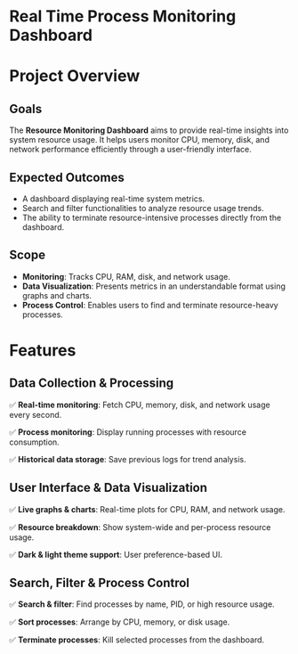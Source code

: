 # Real Time Process Monitoring Dashboard

# **Project Overview**

## **Goals**
The **Resource Monitoring Dashboard** aims to provide real-time insights into system resource usage. It helps users monitor CPU, memory, disk, and network performance efficiently through a user-friendly interface.

## **Expected Outcomes**
* A dashboard displaying real-time system metrics.
* Search and filter functionalities to analyze resource usage trends.
* The ability to terminate resource-intensive processes directly from the dashboard.

## **Scope**
* **Monitoring**: Tracks CPU, RAM, disk, and network usage.
* **Data Visualization**: Presents metrics in an understandable format using graphs and charts.
* **Process Control**: Enables users to find and terminate resource-heavy processes.

# **Features**

## **Data Collection & Processing**

✅ **Real-time monitoring**: Fetch CPU, memory, disk, and network usage every second.

✅ **Process monitoring**: Display running processes with resource consumption.

✅ **Historical data storage**: Save previous logs for trend analysis.

## **User Interface & Data Visualization**

✅ **Live graphs & charts**: Real-time plots for CPU, RAM, and network usage.

✅ **Resource breakdown**: Show system-wide and per-process resource usage.

✅ **Dark & light theme support**: User preference-based UI.

## **Search, Filter & Process Control**

✅ **Search & filter**: Find processes by name, PID, or high resource usage.

✅ **Sort processes**: Arrange by CPU, memory, or disk usage.

✅ **Terminate processes**: Kill selected processes from the dashboard.
